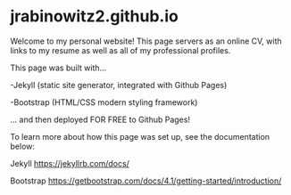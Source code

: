 # jrabinowitz2.github.io

Welcome to my personal website! This page servers as an online CV, with links to my resume as well as all of my professional profiles.

This page was built with...
  
  -Jekyll (static site generator, integrated with Github Pages)
  
  -Bootstrap (HTML/CSS modern styling framework)
  
  ... and then deployed FOR FREE to Github Pages!
  
  To learn more about how this page was set up, see the documentation below:
  
  Jekyll https://jekyllrb.com/docs/

  Bootstrap https://getbootstrap.com/docs/4.1/getting-started/introduction/
